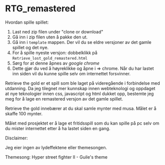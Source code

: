 # RTG_remastered

Hvordan spille spillet:
1. Last ned zip filen under "clone or download"
2. Gå inn i zip filen uten å pakke den ut.
3. Gå inn i `template` mappen. Der vil du se eldre versjoner av det gamle spillet og det nye.
4. For å spille nyeste versjon: dobbelklikk på `Retrieve_lost_gold_remastered.html`
5. Sørg for at denne åpnes av *google chrome*
6. Dette gjør du ved å høyreklikke og åpne i => chrome.
Når du har lastet inn siden vil du kunne spille selv om internettet forsvinner.

Retrieve the gold er et spill som ble laget på videregående i forbindelse med utdanning.
Da jeg tilegnet mer kunnskap innen webteknologi og oppdaget at nye teknologier innen css, javascript
og html dukket opp, bestemte jeg meg for å lage en remastered versjon av det gamle spillet.

Retrieve the gold innebærer at du skal samle mynter med musa. Målet er å skaffe 100 mynter.

Målet med prosjektet er å lage et fritidsspill som du kan spille på pc selv om du mister internettet etter å ha lastet siden en gang.

Disclaimer:

Jeg eier ingen av lydeffektene eller themesongen.

Themesong: Hyper street fighter II - Guile's theme